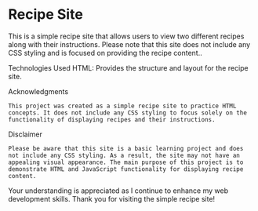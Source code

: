 # Recipe Site

This is a simple recipe site that allows users to view two different recipes along with their instructions. Please note that this site does not include any CSS styling and is focused on providing the recipe content..

Technologies Used
    HTML: Provides the structure and layout for the recipe site.

Acknowledgments

    This project was created as a simple recipe site to practice HTML concepts. It does not include any CSS styling to focus solely on the functionality of displaying recipes and their instructions.

Disclaimer

    Please be aware that this site is a basic learning project and does not include any CSS styling. As a result, the site may not have an appealing visual appearance. The main purpose of this project is to demonstrate HTML and JavaScript functionality for displaying recipe content.


Your understanding is appreciated as I continue to enhance my web development skills. Thank you for visiting the simple recipe site!